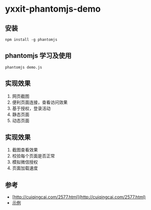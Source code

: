 # yxxit-phantomjs-demo

## 安装
```
npm install -g phantomjs
```

## phantomjs 学习及使用

```
phantomjs demo.js
```

## 实现效果
1. 网页截图
2. 便利页面连接，查看访问效果
3. 基于授权，登录活动
4. 静态页面
5. 动态页面

## 实现效果
1. 截图查看效果
2. 校验每个页面是否正常
3. 模拟微信授权
4. 页面加载速度


## 参考
- [http://cuiqingcai.com/2577.html](http://cuiqingcai.com/2577.html)
- [示例](https://github.com/ariya/phantomjs/blob/master/examples/rasterize.js)